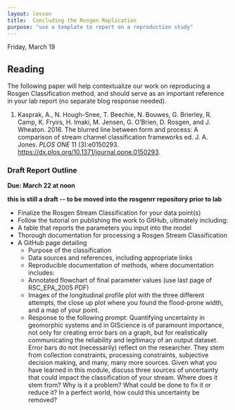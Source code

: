 ```yaml
---
layout: lesson
title:  Concluding the Rosgen Replication
purpose: "use a template to report on a reproduction study"
---
```


Friday, March 19

## Reading

The following paper will help contextualize our work on reproducing a Rosgen Classification method, and should serve as an important reference in your lab report (no separate blog response needed).

  1. Kasprak, A., N. Hough-Snee, T. Beechie, N. Bouwes, G. Brierley, R. Camp, K. Fryirs, H. Imaki, M. Jensen, G. O’Brien, D. Rosgen, and J. Wheaton. 2016. The blurred line between form and process: A comparison of stream channel classification frameworks ed. J. A. Jones. *PLOS ONE* 11 (3):e0150293. https://dx.plos.org/10.1371/journal.pone.0150293.


### Draft Report Outline
**Due: March 22 at noon**

**this is still a draft -- to be moved into the rosgenrr repository prior to lab**

- Finalize the Rosgen Stream Classification for your data point(s)
- Follow the tutorial on publishing the work to GitHub, ultimately including:
- A table that reports the parameters you input into the model
- Thorough documentation for processing a Rosgen Stream Classification
- A GitHub page detailing
  - Purpose of the classification
  - Data sources and references, including appropriate links
  - Reproducible documentation of methods, where documentation includes:
  - Annotated flowchart of final parameter values (use last page of RSC_EPA_2005 PDF)
  - Images of the longitudinal profile plot with the three different attempts, the close up plot where you found the flood-prone width, and a map of your point.
  - Response to the following prompt: Quantifying uncertainty in geomorphic systems and in GIScience is of paramount importance, not only for creating error bars on a graph, but for realistically communicating the reliability and legitimacy of an output dataset. Error bars do not (necessarily) reflect on the researcher. They stem from collection constraints, processing constraints, subjective decision making, and many, many more sources. Given what you have learned in this module, discuss three sources of uncertainty that could impact the classification of your stream. Where does it stem from? Why is it a problem? What could be done to fix it or reduce it? In a perfect world, how could this uncertainty be removed?